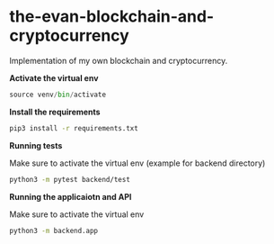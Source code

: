 # the-evan-blockchain-and-cryptocurrency
Implementation of my own blockchain and cryptocurrency.

**Activate the virtual env**
```python
source venv/bin/activate
```

**Install the requirements**
```bash
pip3 install -r requirements.txt
```

**Running tests**

Make sure to activate the virtual env
(example for backend directory)
```bash
python3 -m pytest backend/test
```

**Running the applicaiotn and API**

Make sure to activate the virtual env
```bash
python3 -m backend.app
```